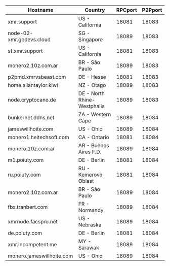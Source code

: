 Hostname | Country | RPCport | P2Pport
--- | --- | --- | ---
xmr.support | US - California | 18081 | 18083
node-02-xmr.godevs.cloud | SG - Singapore | 18089 | 18083
sf.xmr.support | US - California | 18081 | 18083
monero2.10z.com.ar | BR - São Paulo | 18089 | 18083
p2pmd.xmrvsbeast.com | DE - Hesse | 18081 | 18083
home.allantaylor.kiwi | NZ - Otago | 18089 | 18083
node.cryptocano.de | DE - North Rhine-Westphalia | 18089 | 18083
bunkernet.ddns.net | ZA - Western Cape | 18089 | 18084
jameswillhoite.com | US - Ohio | 18089 | 18084
monero1.heitechsoft.com | CA - Ontario | 18081 | 18084
monero.10z.com.ar | AR - Buenos Aires F.D. | 18089 | 18084
m1.poiuty.com | DE - Berlin | 18081 | 18084
ru.poiuty.com | RU - Kemerovo Oblast | 18081 | 18084
monero2.10z.com.ar | BR - São Paulo | 18089 | 18084
fbx.tranbert.com | FR - Normandy | 18089 | 18084
xmrnode.facspro.net | US - Nebraska | 18089 | 18084
de.poiuty.com | DE - Berlin | 18081 | 18084
xmr.incompetent.me | MY - Sarawak | 18089 | 18084
monero.jameswillhoite.com | US - Ohio | 18089 | 18084
